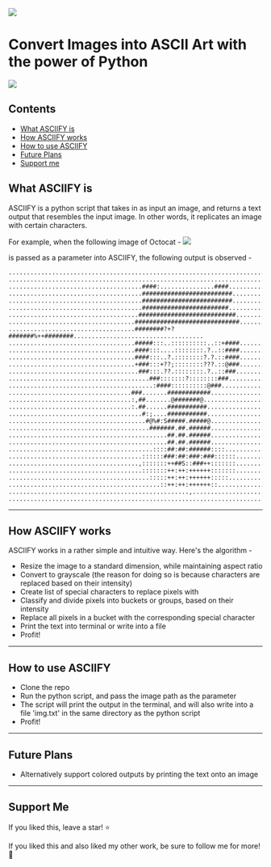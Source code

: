 ![](https://github.com/RameshAditya/asciify/blob/master/github-resources/logo.JPG)
# Convert Images into ASCII Art with the power of Python


![](https://github.com/RameshAditya/asciify/blob/master/github-resources/sample.gif)

## Contents
- [What ASCIIFY is](#what-asciify-is)
- [How ASCIIFY works](#how-asciify-works)
- [How to use ASCIIFY](#how-to-use-asciify)
- [Future Plans](#future-plans)
- [Support me](#support-me)

## What ASCIIFY is
ASCIIFY is a python script that takes in as input an image, and returns a text output that resembles the input image.
In other words, it replicates an image with certain characters.

For example, when the following image of Octocat - 
![](https://github.com/RameshAditya/asciify/blob/master/octocat.png)

is passed as a parameter into ASCIIFY, the following output is observed -

```
....................................................................................................
....................................................................................................
.....................................####:...............####.......................................
.....................................#########################......................................
.....................................#########################......................................
.....................................########################.......................................
....................................###########################.....................................
...................................#############################....................................
...................................########?+?#######%++########....................................
...................................#####:::..::::::::::..::+####....................................
...................................####:::....::::::::.?..::####....................................
...................................####:::..?.::::::::?.?.::####....................................
...................................+###:::+??;::::::::???.::@###....................................
....................................###:::.??.::::::::.?..::###.....................................
.......................................###:::::::?::::::::###.......................................
........................................:####::::::::::@###.........................................
..................................###.......############............................................
..................................:,##.......@#######@..............................................
..................................:.##......###########.............................................
.....................................#:;....###########.............................................
......................................#@%#:S#####.#####@............................................
.......................................#######.##.######............................................
............................................##.##.######............................................
............................................##.##.######............................................
........................................::::##:##:######::::........................................
.....................................::::::###:##:###:###::::::.....................................
....................................,:::::::++##S::###++:::::::.....................................
.....................................:::::::++:++:++++++:::::::.....................................
.......................................:::::++:++:++++++:::::.......................................
..........................................::++:++:++++++::..........................................
..................................................,.................................................
....................................................................................................
```
-------------------------------------------------------------------------------------------------------
## How ASCIIFY works
ASCIIFY works in a rather simple and intuitive way.
Here's the algorithm -
- Resize the image to a standard dimension, while maintaining aspect ratio
- Convert to grayscale (the reason for doing so is because characters are replaced based on their intensity)
- Create list of special characters to replace pixels with
- Classify and divide pixels into buckets or groups, based on their intensity
- Replace all pixels in a bucket with the corresponding special character
- Print the text into terminal or write into a file
- Profit!

-------------------------------------------------------------------------------------------------------
## How to use ASCIIFY
- Clone the repo
- Run the python script, and pass the image path as the parameter
- The script will print the output in the terminal, and will also write into a file 'img.txt' in the same directory as the python script
- Profit!

-------------------------------------------------------------------------------------------------------
## Future Plans
- Alternatively support colored outputs by printing the text onto an image

-------------------------------------------------------------------------------------------------------
## Support Me
If you liked this, leave a star! :star:

If you liked this and also liked my other work, be sure to follow me for more! :slightly_smiling_face:
